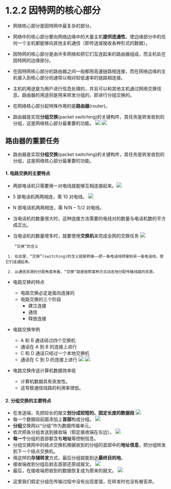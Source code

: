 # 1.2.2 因特网的核心部分

* 网络核心部分是因特网中最复杂的部分。

* 网络中的核心部分要向网络边缘中的大量主机**提供连通性**，使边缘部分中的任何一个主机都能够向其他主机通信（即传送或接收各种形式的数据）。

- 因特网的核心部分是由许多网络和把它们互连起来的路由器组成，而主机处在因特网的边缘部分。

- 在因特网核心部分的路由器之间一般都用高速链路相连接，而在网络边缘的主机接入到核心部分则通常以相对较低速率的链路相连接。

- 主机的用途是为用户进行信息处理的，并且可以和其他主机通过网络交换信息。路由器的用途则是用来转发分组的，即进行分组交换的。

* 在网络核心部分起特殊作用的是**路由器**\(router\)。

* 路由器是实现**分组交换**\(packet switching\)的关键构件，其任务是转发收到的分组，这是网络核心部分最重要的功能。
![](/assets/图片19.png)
![](/assets/图片20.png)

## 路由器的重要任务

* 路由器是实现**分组交换**\(packet switching\)的关键构件，其任务是转发收到的分组，这是网络核心部分最重要的功能。

#### 1. 电路交换的主要特点

* 两部电话机只需要用一对电线就能够互相连接起来。![](/assets/图片10.png)

* 5 部电话机两两相连，需 10 对电线。
  ![](/assets/图片11.png)

* N 部电话机两两相连，需 N\(N – 1\)\/2 对电线。

* 当电话机的数量很大时，这种连接方法需要的电线对的数量与电话机数的平方成正比。

* 当电话机的数量增多时，就要使用**交换机**来完成全网的交换任务
  ![](/assets/图片12.png)
```
    “交换”的含义

 1. 在这里，“交换”(switching)的含义就是转接——把一条电话线转接到另一条电话线，使它们连通起来。

 2. 从通信资源的分配角度来看，“交换”就是按照某种方式动态地分配传输线路的资源。
```
* 电路交换的特点
  * 电路交换必定是面向连接的
  * 电路交换的三个阶段
    * 建立连接
    * 通信
    * 释放连接


* 电路交换举例

  * A 和 B 通话经过四个交换机
  * 通话在 A 到 B 的连接上进行
  * C 和 D 通话只经过一个本地交换机
  * 通话在 C 到 D 的连接上进行
    ![](/assets/图片13.png)
    ![](/assets/图片14.png)

* 电路交换传送计算机数据效率低

  * 计算机数据具有突发性。    
  * 这导致通信线路的利用率很低。


#### 2. 分组交换的主要特点

* 在发送端，先把较长的报文**划分成较短的、固定长度的数据段** 
  ![](/assets/图片15.png)
* 每一个数据段前面添加上**首部**构成分组。
  ![](/assets/图片16.png)
* **分组**交换网以“分组”作为数据传输单元。
* 依次把各分组发送到接收端（假定接收端在左边）。
  ![](/assets/图片17.png)
* **每一个**分组的首部都含有**地址**等控制信息。
* 分组交换网中的结点交换机根据收到的分组的首部中的**地址信息**，把分组转发到下一个结点交换机。
* 用这样的**存储转发**方式，最后分组就能到达**最终目的地**。
* 接收端收到分组后剥去首部还原成报文。
![](/assets/图片17.png)
* 最后，在接收端把收到的数据恢复成为原来的报文。
![](/assets/图片18.png)
- 这里我们假定分组在传输过程中没有出现差错，在转发时也没有被丢弃。
